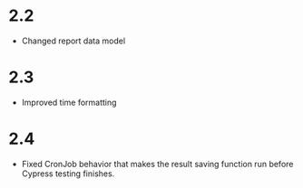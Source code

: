 # 2.2
+ Changed report data model

# 2.3
+ Improved time formatting

# 2.4
+ Fixed CronJob behavior that makes the result saving function run before Cypress testing finishes.